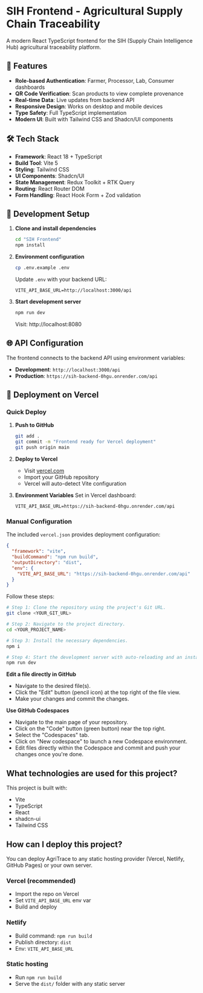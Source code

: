 # SIH Frontend - Agricultural Supply Chain Traceability

A modern React TypeScript frontend for the SIH (Supply Chain Intelligence Hub) agricultural traceability platform.

## 🚀 Features

- **Role-based Authentication**: Farmer, Processor, Lab, Consumer dashboards
- **QR Code Verification**: Scan products to view complete provenance
- **Real-time Data**: Live updates from backend API
- **Responsive Design**: Works on desktop and mobile devices
- **Type Safety**: Full TypeScript implementation
- **Modern UI**: Built with Tailwind CSS and Shadcn/UI components

## 🛠 Tech Stack

- **Framework**: React 18 + TypeScript
- **Build Tool**: Vite 5
- **Styling**: Tailwind CSS
- **UI Components**: Shadcn/UI
- **State Management**: Redux Toolkit + RTK Query
- **Routing**: React Router DOM
- **Form Handling**: React Hook Form + Zod validation

## 🔧 Development Setup

1. **Clone and install dependencies**
   ```bash
   cd "SIH Frontend"
   npm install
   ```

2. **Environment configuration**
   ```bash
   cp .env.example .env
   ```
   
   Update `.env` with your backend URL:
   ```
   VITE_API_BASE_URL=http://localhost:3000/api
   ```

3. **Start development server**
   ```bash
   npm run dev
   ```

   Visit: http://localhost:8080

## 🌐 API Configuration

The frontend connects to the backend API using environment variables:

- **Development**: `http://localhost:3000/api`
- **Production**: `https://sih-backend-0hgu.onrender.com/api`

## 🚀 Deployment on Vercel

### Quick Deploy
1. **Push to GitHub**
   ```bash
   git add .
   git commit -m "Frontend ready for Vercel deployment"
   git push origin main
   ```

2. **Deploy to Vercel**
   - Visit [vercel.com](https://vercel.com)
   - Import your GitHub repository
   - Vercel will auto-detect Vite configuration

3. **Environment Variables**
   Set in Vercel dashboard:
   ```
   VITE_API_BASE_URL=https://sih-backend-0hgu.onrender.com/api
   ```

### Manual Configuration
The included `vercel.json` provides deployment configuration:
```json
{
  "framework": "vite",
  "buildCommand": "npm run build",
  "outputDirectory": "dist",
  "env": {
    "VITE_API_BASE_URL": "https://sih-backend-0hgu.onrender.com/api"
  }
}
```

Follow these steps:

```sh
# Step 1: Clone the repository using the project's Git URL.
git clone <YOUR_GIT_URL>

# Step 2: Navigate to the project directory.
cd <YOUR_PROJECT_NAME>

# Step 3: Install the necessary dependencies.
npm i

# Step 4: Start the development server with auto-reloading and an instant preview.
npm run dev
```

**Edit a file directly in GitHub**

- Navigate to the desired file(s).
- Click the "Edit" button (pencil icon) at the top right of the file view.
- Make your changes and commit the changes.

**Use GitHub Codespaces**

- Navigate to the main page of your repository.
- Click on the "Code" button (green button) near the top right.
- Select the "Codespaces" tab.
- Click on "New codespace" to launch a new Codespace environment.
- Edit files directly within the Codespace and commit and push your changes once you're done.

## What technologies are used for this project?

This project is built with:

- Vite
- TypeScript
- React
- shadcn-ui
- Tailwind CSS

## How can I deploy this project?

You can deploy AgriTrace to any static hosting provider (Vercel, Netlify, GitHub Pages) or your own server.

### Vercel (recommended)
- Import the repo on Vercel
- Set `VITE_API_BASE_URL` env var
- Build and deploy

### Netlify
- Build command: `npm run build`
- Publish directory: `dist`
- Env: `VITE_API_BASE_URL`

### Static hosting
- Run `npm run build`
- Serve the `dist/` folder with any static server
